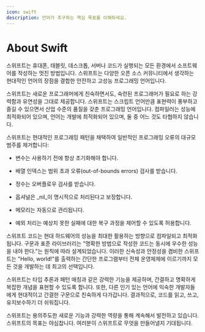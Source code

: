 ```yaml
---
icon: swift
description: 언어가 추구하는 핵심 목표를 이해하세요.
---
```


# About Swift

스위프트는 휴대폰, 태블릿, 데스크톱, 서버나 코드가 실행되는 모든 환경에서 소프트웨어를 작성하는 멋진 방법입니다. 스위프트는 다양한 오픈 소스 커뮤니티에서 생각하는 현대적인 언어의 장점을 결합한 안전하고 고성능 프로그래밍 언어입니다.

스위프트는 새로운 프로그래머에게 친숙하면서도, 숙련된 프로그래머가 필요로 하는 강력함과 유연성을 그대로 제공합니다. 스위프트는 스크립트 언어만큼 표현력이 풍부하고 즐길 수 있으면서 산업 수준의 품질을 갖춘 프로그래밍 언어입니다. 컴파일러는 성능에 최적화되어 있으며, 언어는 개발에 최적화되어 있으며, 둘 중 어느 것도 타협하지 않습니다.

스위프트는 현대적인 프로그래밍 패턴을 채택하여 일반적인 프로그래밍 오류의 대규모 범주를 제거합니다:

* 변수는 사용하기 전에 항상 초기화해야 합니다.

* 배열 인덱스는 범위 초과 오류(out-of-bounds errors) 검사를 받습니다.

* 정수는 오버플로우 검사를 받습니다.

* 옵셔널은 _nil_이 명시적으로 처리된다고 보장합니다.

* 메모리는 자동으로 관리됩니다.

* 예외 처리는 예상치 못한 실패에 대한 복구 과정을 제어할 수 있도록 허용합니다.

스위프트 코드는 현대 하드웨어의 성능을 최대한 활용하는 방향으로 컴파일되고 최적화됩니다. 구문과 표준 라이브러리는 "명확한 방법으로 작성한 코드는 동시에 우수한 성능을 내야 한다."는 원칙에 따라 설계되었습니다.  이러한 신속성과 안정성을 겸비한 스위프트는 "Hello, world!"를 출력하는 간단한 프로그램부터 전체 운영체제에 이르기까지 모든  것을 개발하는 데 최고의 선택입니다.

스위프트는 타입 추론과 패턴 매칭과 같은 강력한 기능을 제공하며, 간결하고 명확하게 복잡한 개념을 표현할 수 있도록 합니다. 또한, 다른 인기 있는 언어에 익숙한 개발자들에게 현대적이고 간결한 구문으로 친숙하게 다가갑니다. 결과적으로, 코드를 읽고, 쓰고, 유지보수하기 더 쉬워집니다.

스위프트는 용의주도한 새로운 기능과 강력한 역량을 통해 계속해서 발전하고 있습니다. 스위프트의 목표는 야심찹니다. 여러분이 스위프트로 무엇을 만들어낼지 기대됩니다.
